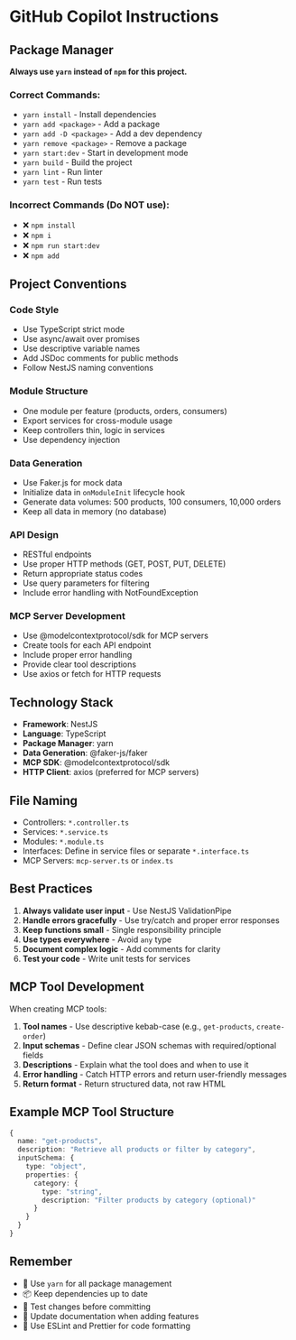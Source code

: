 # GitHub Copilot Instructions

## Package Manager

**Always use `yarn` instead of `npm` for this project.**

### Correct Commands:

- `yarn install` - Install dependencies
- `yarn add <package>` - Add a package
- `yarn add -D <package>` - Add a dev dependency
- `yarn remove <package>` - Remove a package
- `yarn start:dev` - Start in development mode
- `yarn build` - Build the project
- `yarn lint` - Run linter
- `yarn test` - Run tests

### Incorrect Commands (Do NOT use):

- ❌ `npm install`
- ❌ `npm i`
- ❌ `npm run start:dev`
- ❌ `npm add`

## Project Conventions

### Code Style

- Use TypeScript strict mode
- Use async/await over promises
- Use descriptive variable names
- Add JSDoc comments for public methods
- Follow NestJS naming conventions

### Module Structure

- One module per feature (products, orders, consumers)
- Export services for cross-module usage
- Keep controllers thin, logic in services
- Use dependency injection

### Data Generation

- Use Faker.js for mock data
- Initialize data in `onModuleInit` lifecycle hook
- Generate data volumes: 500 products, 100 consumers, 10,000 orders
- Keep all data in memory (no database)

### API Design

- RESTful endpoints
- Use proper HTTP methods (GET, POST, PUT, DELETE)
- Return appropriate status codes
- Use query parameters for filtering
- Include error handling with NotFoundException

### MCP Server Development

- Use @modelcontextprotocol/sdk for MCP servers
- Create tools for each API endpoint
- Include proper error handling
- Provide clear tool descriptions
- Use axios or fetch for HTTP requests

## Technology Stack

- **Framework**: NestJS
- **Language**: TypeScript
- **Package Manager**: yarn
- **Data Generation**: @faker-js/faker
- **MCP SDK**: @modelcontextprotocol/sdk
- **HTTP Client**: axios (preferred for MCP servers)

## File Naming

- Controllers: `*.controller.ts`
- Services: `*.service.ts`
- Modules: `*.module.ts`
- Interfaces: Define in service files or separate `*.interface.ts`
- MCP Servers: `mcp-server.ts` or `index.ts`

## Best Practices

1. **Always validate user input** - Use NestJS ValidationPipe
2. **Handle errors gracefully** - Use try/catch and proper error responses
3. **Keep functions small** - Single responsibility principle
4. **Use types everywhere** - Avoid `any` type
5. **Document complex logic** - Add comments for clarity
6. **Test your code** - Write unit tests for services

## MCP Tool Development

When creating MCP tools:

1. **Tool names** - Use descriptive kebab-case (e.g., `get-products`, `create-order`)
2. **Input schemas** - Define clear JSON schemas with required/optional fields
3. **Descriptions** - Explain what the tool does and when to use it
4. **Error handling** - Catch HTTP errors and return user-friendly messages
5. **Return format** - Return structured data, not raw HTML

## Example MCP Tool Structure

```typescript
{
  name: "get-products",
  description: "Retrieve all products or filter by category",
  inputSchema: {
    type: "object",
    properties: {
      category: {
        type: "string",
        description: "Filter products by category (optional)"
      }
    }
  }
}
```

## Remember

- 🚀 Use `yarn` for all package management
- 📦 Keep dependencies up to date
- 🧪 Test changes before committing
- 📝 Update documentation when adding features
- 🔧 Use ESLint and Prettier for code formatting

